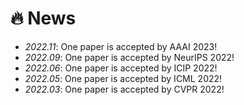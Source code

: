 # 🔥 News
- *2022.11*: One paper is accepted by AAAI 2023!
- *2022.09*: One paper is accepted by NeurIPS 2022!
- *2022.06*: One paper is accepted by ICIP 2022!
- *2022.05*: One paper is accepted by ICML 2022!
- *2022.03*: One paper is accepted by CVPR 2022!
